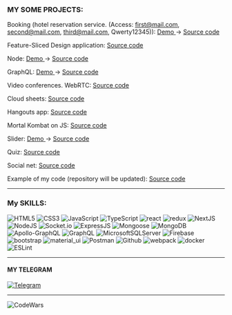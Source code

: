 ### MY SOME PROJECTS:

Booking (hotel reservation service. (Access: first@mail.com, second@mail.com, third@mail.com, Qwerty12345)): <a href="http://95.111.247.254/" > Demo </a> -> <a href="https://github.com/s2000promax/booking" > Source code </a> 

Feature-Sliced Design application: <a href="https://github.com/s2000promax/todo-fsd-layout" > Source code </a>

Node: <a href="https://node-test-1.herokuapp.com/" > Demo </a> -> <a href="https://github.com/s2000promax/node" > Source code </a> 

GraphQL: <a href="https://graphql-test-2.herokuapp.com/" > Demo </a> -> <a href="https://github.com/s2000promax/GraphQL" > Source code </a> 

Video conferences. WebRTC: <a href="https://github.com/s2000promax/webRTC-meet" > Source code </a>

Cloud sheets: <a href="https://github.com/s2000promax/cloud-sheets" > Source code </a>

Hangouts app: <a href="https://github.com/s2000promax/hangout" > Source code </a>

Mortal Kombat on JS: <a href="https://github.com/s2000promax/MortalKombat" > Source code </a> 

Slider: <a href="https://s2000promax.github.io/slider-project/" > Demo </a> -> <a href="https://github.com/s2000promax/slider-project" > Source code </a> 

Quiz: <a href="https://github.com/s2000promax/react-quiz" > Source code </a>

Social net: <a href="https://github.com/s2000promax/SocialNet" > Source code </a>

Example of my code (repository will be updated): <a href="https://github.com/s2000promax/UI" > Source code </a>

---

### My SKILLS:

![HTML5](https://img.shields.io/badge/html5-%23E34F26.svg?style=for-the-badge&logo=html5&logoColor=white)
![CSS3](https://img.shields.io/badge/css3-%231572B6.svg?style=for-the-badge&logo=css3&logoColor=white)
![JavaScript](https://img.shields.io/badge/JavaScript-111111?style=for-the-badge&logo=JavaScript)
![TypeScript](https://img.shields.io/badge/TypeScript-111111?style=for-the-badge&logo=TypeScript)
![react](https://img.shields.io/badge/react-111111?style=for-the-badge&logo=React)
![redux](https://img.shields.io/badge/redux-111111?style=for-the-badge&logo=Redux)
![NextJS](https://img.shields.io/badge/Next-black?style=for-the-badge&logo=next.js&logoColor=white)
![NodeJS](https://img.shields.io/badge/NodeJs-111111?style=for-the-badge&logo=Node.js)
![Socket.io](https://img.shields.io/badge/Socket.io-black?style=for-the-badge&logo=socket.io&badgeColor=010101)
![ExpressJS](https://img.shields.io/badge/ExpressJS-111111?style=for-the-badge&logo=Express)
![Mongoose](https://img.shields.io/badge/Mongoose-111111?style=for-the-badge&logo=MongoDB)
![MongoDB](https://img.shields.io/badge/MongoDB-%234ea94b.svg?style=for-the-badge&logo=mongodb&logoColor=white)
![Apollo-GraphQL](https://img.shields.io/badge/-ApolloGraphQL-311C87?style=for-the-badge&logo=apollo-graphql)
![GraphQL](https://img.shields.io/badge/-GraphQL-E10098?style=for-the-badge&logo=graphql&logoColor=white)
![MicrosoftSQLServer](https://img.shields.io/badge/Microsoft%20SQL%20Sever-CC2927?style=for-the-badge&logo=microsoft%20sql%20server&logoColor=white)
![Firebase](https://img.shields.io/badge/Firebase-039BE5?style=for-the-badge&logo=Firebase&logoColor=white)
![bootstrap](https://img.shields.io/badge/bootstrap-111111?style=for-the-badge&logo=Bootstrap)
![material_ui](https://img.shields.io/badge/material_ui-111111?style=for-the-badge&logo=Material-UI)
![Postman](https://img.shields.io/badge/Postman-111111?style=for-the-badge&logo=Postman)
![Github](https://img.shields.io/badge/Github-111111?style=for-the-badge&logo=GitHub)
![webpack](https://img.shields.io/badge/webpack-111111?style=for-the-badge&logo=Webpack)
![docker](https://img.shields.io/badge/docker-%230db7ed.svg?style=for-the-badge&logo=docker&logoColor=white)
![ESLint](https://img.shields.io/badge/ESLint-4B3263?style=for-the-badge&logo=eslint&logoColor=white)


---

#### MY TELEGRAM

[![Telegram](https://img.shields.io/badge/Telegram-111111?style=for-the-badge&logo=telegram)](https://t.me/webfulldev)

---

![CodeWars](https://www.codewars.com/users/s2000promax/badges/large)
